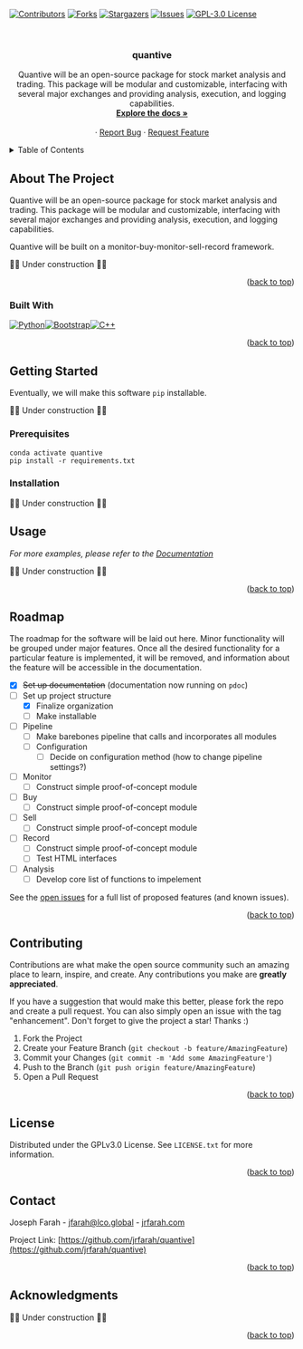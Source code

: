 <!-- Improved compatibility of back to top link: See: https://github.com/othneildrew/Best-README-Template/pull/73 -->
<a name="readme-top"></a>
<!--
*** Thanks for checking out the Best-README-Template. If you have a suggestion
*** that would make this better, please fork the repo and create a pull request
*** or simply open an issue with the tag "enhancement".
*** Don't forget to give the project a star!
*** Thanks again! Now go create something AMAZING! :D
-->



<!-- PROJECT SHIELDS -->
<!--
*** I'm using markdown "reference style" links for readability.
*** Reference links are enclosed in brackets [ ] instead of parentheses ( ).
*** See the bottom of this document for the declaration of the reference variables
*** for contributors-url, forks-url, etc. This is an optional, concise syntax you may use.
*** https://www.markdownguide.org/basic-syntax/#reference-style-links
-->
[![Contributors][contributors-shield]][contributors-url]
[![Forks][forks-shield]][forks-url]
[![Stargazers][stars-shield]][stars-url]
[![Issues][issues-shield]][issues-url]
[![GPL-3.0 License][license-shield]][license-url]
<!-- [![LinkedIn][linkedin-shield]][linkedin-url] -->



<!-- PROJECT LOGO -->
<br/>
<!-- <div align="center">
  <a href="https://github.com/jrfarah/quantive">
    <img src="images/logo.png" alt="Logo" width="80" height="80">
  </a> -->

<h3 align="center">quantive</h3>

  <p align="center">
    Quantive will be an open-source package for stock market analysis and trading. This package will be modular and customizable, interfacing with several major exchanges and providing analysis, execution, and logging capabilities.
    <br />
    <a href="https://jrfarah.github.io/quantive/"><strong>Explore the docs »</strong></a>
    <br />
    <br />
    <!-- <a href="https://github.com/jrfarah/quantive">View Demo</a> -->
    ·
    <a href="https://github.com/jrfarah/quantive/issues">Report Bug</a>
    ·
    <a href="https://github.com/jrfarah/quantive/issues">Request Feature</a>
  </p>
</div>



<!-- TABLE OF CONTENTS -->
<details>
  <summary>Table of Contents</summary>
  <ol>
    <li>
      <a href="#about-the-project">About The Project</a>
      <ul>
        <li><a href="#built-with">Built With</a></li>
      </ul>
    </li>
    <li>
      <a href="#getting-started">Getting Started</a>
      <ul>
        <li><a href="#prerequisites">Prerequisites</a></li>
        <li><a href="#installation">Installation</a></li>
      </ul>
    </li>
    <li><a href="#usage">Usage</a></li>
    <li><a href="#roadmap">Roadmap</a></li>
    <li><a href="#contributing">Contributing</a></li>
    <li><a href="#license">License</a></li>
    <li><a href="#contact">Contact</a></li>
    <li><a href="#acknowledgments">Acknowledgments</a></li>
  </ol>
</details>



<!-- ABOUT THE PROJECT -->
## About The Project

<!-- [![Product Name Screen Shot][product-screenshot]](https://example.com) -->

Quantive will be an open-source package for stock market analysis and trading. This package will be modular and customizable, interfacing with several major exchanges and providing analysis, execution, and logging capabilities. 

Quantive will be built on a monitor-buy-monitor-sell-record framework.

🚧🚧 Under construction 🚧🚧

<p align="right">(<a href="#readme-top">back to top</a>)</p>



### Built With

[![Python][python.org]][python-url][![Bootstrap][Bootstrap.com]][Bootstrap-url][![C++][c++.org]][c++url]


<p align="right">(<a href="#readme-top">back to top</a>)</p>



<!-- GETTING STARTED -->
## Getting Started

Eventually, we will make this software `pip` installable.

🚧🚧 Under construction 🚧🚧



### Prerequisites

  ```
  conda activate quantive
  pip install -r requirements.txt
  ```

### Installation

🚧🚧 Under construction 🚧🚧

<!-- 1. Get a free API Key at [https://example.com](https://example.com)
2. Clone the repo
   ```sh
   git clone https://github.com/jrfarah/quantive.git
   ```
3. Install NPM packages
   ```sh
   npm install
   ```
4. Enter your API in `config.js`
   ```js
   const API_KEY = 'ENTER YOUR API';
   ```

<p align="right">(<a href="#readme-top">back to top</a>)</p>
 -->


<!-- USAGE EXAMPLES -->
## Usage

_For more examples, please refer to the [Documentation](https://example.com)_

🚧🚧 Under construction 🚧🚧

<p align="right">(<a href="#readme-top">back to top</a>)</p>



<!-- ROADMAP -->
## Roadmap

The roadmap for the software will be laid out here. Minor functionality will be grouped under major features. Once all the desired functionality for a particular feature is implemented, it will be removed, and information about the feature will be accessible in the documentation.

- [x] ~~Set up documentation~~ (documentation now running on `pdoc`)
- [ ] Set up project structure
    - [x] Finalize organization
    - [ ] Make installable
- [ ] Pipeline
    - [ ] Make barebones pipeline that calls and incorporates all modules
    - [ ] Configuration
        - [ ] Decide on configuration method (how to change pipeline settings?)
- [ ] Monitor
    - [ ] Construct simple proof-of-concept module
- [ ] Buy
    - [ ] Construct simple proof-of-concept module
- [ ] Sell
    - [ ] Construct simple proof-of-concept module
- [ ] Record
    - [ ] Construct simple proof-of-concept module
    - [ ] Test HTML interfaces
- [ ] Analysis
    - [ ] Develop core list of functions to impelement

See the [open issues](https://github.com/jrfarah/quantive/issues) for a full list of proposed features (and known issues).

<p align="right">(<a href="#readme-top">back to top</a>)</p>



<!-- CONTRIBUTING -->
## Contributing

Contributions are what make the open source community such an amazing place to learn, inspire, and create. Any contributions you make are **greatly appreciated**.

If you have a suggestion that would make this better, please fork the repo and create a pull request. You can also simply open an issue with the tag "enhancement".
Don't forget to give the project a star! Thanks :)

1. Fork the Project
2. Create your Feature Branch (`git checkout -b feature/AmazingFeature`)
3. Commit your Changes (`git commit -m 'Add some AmazingFeature'`)
4. Push to the Branch (`git push origin feature/AmazingFeature`)
5. Open a Pull Request

<p align="right">(<a href="#readme-top">back to top</a>)</p>



<!-- LICENSE -->
## License

Distributed under the GPLv3.0 License. See `LICENSE.txt` for more information.

<p align="right">(<a href="#readme-top">back to top</a>)</p>



<!-- CONTACT -->
## Contact

Joseph Farah - [jfarah@lco.global](mailto:jfarah@lco.global) - [jrfarah.com](http://jrfarah.com)

Project Link: [https://github.com/jrfarah/quantive](https://github.com/jrfarah/quantive)

<p align="right">(<a href="#readme-top">back to top</a>)</p>



<!-- ACKNOWLEDGMENTS -->
## Acknowledgments

🚧🚧 Under construction 🚧🚧


<p align="right">(<a href="#readme-top">back to top</a>)</p>



<!-- MARKDOWN LINKS & IMAGES -->
<!-- https://www.markdownguide.org/basic-syntax/#reference-style-links -->
[contributors-shield]: https://img.shields.io/github/contributors/jrfarah/quantive.svg?style=for-the-badge
[contributors-url]: https://github.com/jrfarah/quantive/graphs/contributors
[forks-shield]: https://img.shields.io/github/forks/jrfarah/quantive.svg?style=for-the-badge
[forks-url]: https://github.com/jrfarah/quantive/network/members
[stars-shield]: https://img.shields.io/github/stars/jrfarah/quantive.svg?style=for-the-badge
[stars-url]: https://github.com/jrfarah/quantive/stargazers
[issues-shield]: https://img.shields.io/github/issues/jrfarah/quantive.svg?style=for-the-badge
[issues-url]: https://github.com/jrfarah/quantive/issues
[license-shield]: https://img.shields.io/github/license/jrfarah/quantive.svg?style=for-the-badge
[license-url]: https://github.com/jrfarah/quantive/blob/master/LICENSE.txt
[linkedin-shield]: https://img.shields.io/badge/-LinkedIn-black.svg?style=for-the-badge&logo=linkedin&colorB=555
[linkedin-url]: https://linkedin.com/in/linkedin_username
[product-screenshot]: images/screenshot.png
[Next.js]: https://img.shields.io/badge/next.js-000000?style=for-the-badge&logo=nextdotjs&logoColor=white
[Next-url]: https://nextjs.org/
[React.js]: https://img.shields.io/badge/React-20232A?style=for-the-badge&logo=react&logoColor=61DAFB
[React-url]: https://reactjs.org/
[Vue.js]: https://img.shields.io/badge/Vue.js-35495E?style=for-the-badge&logo=vuedotjs&logoColor=4FC08D
[Vue-url]: https://vuejs.org/
[Angular.io]: https://img.shields.io/badge/Angular-DD0031?style=for-the-badge&logo=angular&logoColor=white
[Angular-url]: https://angular.io/
[Svelte.dev]: https://img.shields.io/badge/Svelte-4A4A55?style=for-the-badge&logo=svelte&logoColor=FF3E00
[Svelte-url]: https://svelte.dev/
[Laravel.com]: https://img.shields.io/badge/Laravel-FF2D20?style=for-the-badge&logo=laravel&logoColor=white
[Laravel-url]: https://laravel.com
[Bootstrap.com]: https://img.shields.io/badge/Bootstrap-563D7C?style=for-the-badge&logo=bootstrap&logoColor=white
[Bootstrap-url]: https://getbootstrap.com
[JQuery.com]: https://img.shields.io/badge/jQuery-0769AD?style=for-the-badge&logo=jquery&logoColor=white
[JQuery-url]: https://jquery.com 
[python.org]: https://img.shields.io/badge/python-20232A?style=for-the-badge&logo=python&logoColor=white
[python-url]: https://www.python.org/
[c++.org]: https://img.shields.io/badge/c++-0769AD?style=for-the-badge&logo=c++&logoColor=white
[c++url]: https://cplusplus.com/